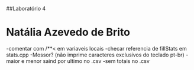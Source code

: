 ##Laboratório 4
# Natália Azevedo de Brito


-comentar com /**< em variaveis locais
-checar referencia de fillStats em stats.cpp
-Mossor? (não imprime caracteres exclusivos do teclado pt-br)
-maior e menor saind por ultimo no .csv
-sem totais no .csv